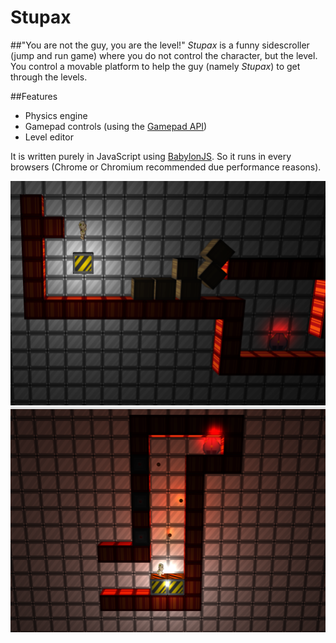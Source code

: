 # Stupax
##"You are not the guy, you are the level!"
*Stupax* is a funny sidescroller (jump and run game) where you do not control the character, but the level. You control a movable platform to help the guy (namely *Stupax*) to get through the levels.

##Features
- Physics engine
- Gamepad controls (using the [Gamepad API](https://www.smashingmagazine.com/2015/11/gamepad-api-in-web-games/))
- Level editor

It is written purely in JavaScript using [BabylonJS](http://babylonjs.com/).
So it runs in every browsers (Chrome or Chromium recommended due performance reasons).

![Screenshot](https://github.com/mbarde/stupax/blob/master/docs/screen.png?raw=true)
![Screenshot](https://github.com/mbarde/stupax/blob/master/docs/screen02.png?raw=true)
